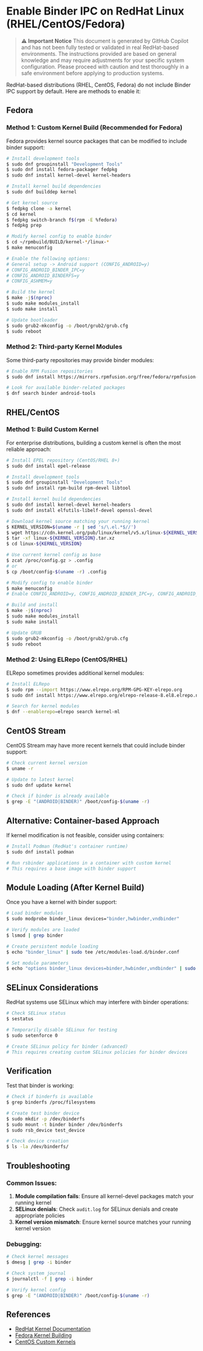 # Enable Binder IPC on RedHat Linux (RHEL/CentOS/Fedora)

> **⚠️ Important Notice**
> This document is generated by GitHub Copilot and has not been fully tested or validated in real RedHat-based environments. The instructions provided are based on general knowledge and may require adjustments for your specific system configuration. Please proceed with caution and test thoroughly in a safe environment before applying to production systems.

RedHat-based distributions (RHEL, CentOS, Fedora) do not include Binder IPC support by default. Here are methods to enable it:

## Fedora

### Method 1: Custom Kernel Build (Recommended for Fedora)

Fedora provides kernel source packages that can be modified to include binder support:

```bash
# Install development tools
$ sudo dnf groupinstall "Development Tools"
$ sudo dnf install fedora-packager fedpkg
$ sudo dnf install kernel-devel kernel-headers

# Install kernel build dependencies
$ sudo dnf builddep kernel

# Get kernel source
$ fedpkg clone -a kernel
$ cd kernel
$ fedpkg switch-branch f$(rpm -E %fedora)
$ fedpkg prep

# Modify kernel config to enable binder
$ cd ~/rpmbuild/BUILD/kernel-*/linux-*
$ make menuconfig

# Enable the following options:
# General setup -> Android support (CONFIG_ANDROID=y)
# CONFIG_ANDROID_BINDER_IPC=y
# CONFIG_ANDROID_BINDERFS=y
# CONFIG_ASHMEM=y

# Build the kernel
$ make -j$(nproc)
$ sudo make modules_install
$ sudo make install

# Update bootloader
$ sudo grub2-mkconfig -o /boot/grub2/grub.cfg
$ sudo reboot
```

### Method 2: Third-party Kernel Modules

Some third-party repositories may provide binder modules:

```bash
# Enable RPM Fusion repositories
$ sudo dnf install https://mirrors.rpmfusion.org/free/fedora/rpmfusion-free-release-$(rpm -E %fedora).noarch.rpm

# Look for available binder-related packages
$ dnf search binder android-tools
```

## RHEL/CentOS

### Method 1: Build Custom Kernel

For enterprise distributions, building a custom kernel is often the most reliable approach:

```bash
# Install EPEL repository (CentOS/RHEL 8+)
$ sudo dnf install epel-release

# Install development tools
$ sudo dnf groupinstall "Development Tools"
$ sudo dnf install rpm-build rpm-devel libtool

# Install kernel build dependencies
$ sudo dnf install kernel-devel kernel-headers
$ sudo dnf install elfutils-libelf-devel openssl-devel

# Download kernel source matching your running kernel
$ KERNEL_VERSION=$(uname -r | sed 's/\.el.*$//')
$ wget https://cdn.kernel.org/pub/linux/kernel/v5.x/linux-${KERNEL_VERSION}.tar.xz
$ tar -xf linux-${KERNEL_VERSION}.tar.xz
$ cd linux-${KERNEL_VERSION}

# Use current kernel config as base
$ zcat /proc/config.gz > .config
# or
$ cp /boot/config-$(uname -r) .config

# Modify config to enable binder
$ make menuconfig
# Enable CONFIG_ANDROID=y, CONFIG_ANDROID_BINDER_IPC=y, CONFIG_ANDROID_BINDERFS=y

# Build and install
$ make -j$(nproc)
$ sudo make modules_install
$ sudo make install

# Update GRUB
$ sudo grub2-mkconfig -o /boot/grub2/grub.cfg
$ sudo reboot
```

### Method 2: Using ELRepo (CentOS/RHEL)

ELRepo sometimes provides additional kernel modules:

```bash
# Install ELRepo
$ sudo rpm --import https://www.elrepo.org/RPM-GPG-KEY-elrepo.org
$ sudo dnf install https://www.elrepo.org/elrepo-release-8.el8.elrepo.noarch.rpm

# Search for kernel modules
$ dnf --enablerepo=elrepo search kernel-ml
```

## CentOS Stream

CentOS Stream may have more recent kernels that could include binder support:

```bash
# Check current kernel version
$ uname -r

# Update to latest kernel
$ sudo dnf update kernel

# Check if binder is already available
$ grep -E "(ANDROID|BINDER)" /boot/config-$(uname -r)
```

## Alternative: Container-based Approach

If kernel modification is not feasible, consider using containers:

```bash
# Install Podman (RedHat's container runtime)
$ sudo dnf install podman

# Run rsbinder applications in a container with custom kernel
# This requires a base image with binder support
```

## Module Loading (After Kernel Build)

Once you have a kernel with binder support:

```bash
# Load binder modules
$ sudo modprobe binder_linux devices="binder,hwbinder,vndbinder"

# Verify modules are loaded
$ lsmod | grep binder

# Create persistent module loading
$ echo "binder_linux" | sudo tee /etc/modules-load.d/binder.conf

# Set module parameters
$ echo "options binder_linux devices=binder,hwbinder,vndbinder" | sudo tee /etc/modprobe.d/binder.conf
```

## SELinux Considerations

RedHat systems use SELinux which may interfere with binder operations:

```bash
# Check SELinux status
$ sestatus

# Temporarily disable SELinux for testing
$ sudo setenforce 0

# Create SELinux policy for binder (advanced)
# This requires creating custom SELinux policies for binder devices
```

## Verification

Test that binder is working:

```bash
# Check if binderfs is available
$ grep binderfs /proc/filesystems

# Create test binder device
$ sudo mkdir -p /dev/binderfs
$ sudo mount -t binder binder /dev/binderfs
$ sudo rsb_device test_device

# Check device creation
$ ls -la /dev/binderfs/
```

## Troubleshooting

### Common Issues:

1. **Module compilation fails**: Ensure all kernel-devel packages match your running kernel
2. **SELinux denials**: Check `audit.log` for SELinux denials and create appropriate policies
3. **Kernel version mismatch**: Ensure kernel source matches your running kernel version

### Debugging:

```bash
# Check kernel messages
$ dmesg | grep -i binder

# Check system journal
$ journalctl -f | grep -i binder

# Verify kernel config
$ grep -E "(ANDROID|BINDER)" /boot/config-$(uname -r)
```

## References

- [RedHat Kernel Documentation](https://access.redhat.com/documentation/en-us/red_hat_enterprise_linux/8/html/managing_monitoring_and_updating_the_kernel/)
- [Fedora Kernel Building](https://fedoraproject.org/wiki/Building_a_custom_kernel)
- [CentOS Custom Kernels](https://wiki.centos.org/HowTos/Custom_Kernel)
